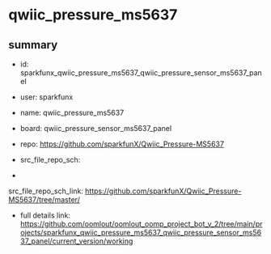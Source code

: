 # qwiic_pressure_ms5637
 
## summary 
* id: sparkfunx_qwiic_pressure_ms5637_qwiic_pressure_sensor_ms5637_panel
* user: sparkfunx
* name: qwiic_pressure_ms5637
* board: qwiic_pressure_sensor_ms5637_panel
* repo: https://github.com/sparkfunX/Qwiic_Pressure-MS5637



* src_file_repo_sch: 
*
 src_file_repo_sch_link: https://github.com/sparkfunX/Qwiic_Pressure-MS5637/tree/master/
* full details link: https://github.com/oomlout/oomlout_oomp_project_bot_v_2/tree/main/projects/sparkfunx_qwiic_pressure_ms5637_qwiic_pressure_sensor_ms5637_panel/current_version/working  






